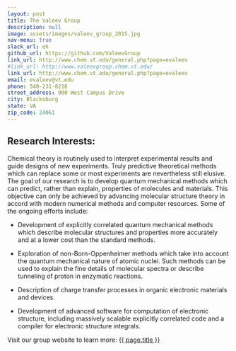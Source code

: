 ```yaml
---
layout: post
title: The Valeev Group  
description: null  
image: assets/images/valeev_group_2015.jpg
nav-menu: true
slack_url: eh
github_url: https://github.com/ValeevGroup
link_url: http://www.chem.vt.edu/general.php?page=evaleev 
#link_url: http://www.valeevgroup.chem.vt.edu/
link_url: http://www.chem.vt.edu/general.php?page=evaleev
email: evaleev@vt.edu
phone: 540-231-8218
street_address: 900 West Campus Drive
city: Blacksburg 
state: VA
zip_code: 24061
---
```


## Research Interests:
Chemical theory is routinely used to interpret experimental results and guide designs of new experiments. Truly predictive theoretical methods which can replace some or most experiments are nevertheless still elusive. The goal of our research is to develop quantum mechanical methods which can predict, rather than explain, properties of molecules and materials. This objective can only be achieved by advancing molecular structure theory in accord with modern numerical methods and computer resources. Some of the ongoing efforts include:

* Development of explicitly correlated quantum mechanical methods which describe molecular structures and properties more accurately and at a lower cost than the standard methods.

* Exploration of non-Born-Oppenheimer methods which take into account the quantum mechanical nature of atomic nuclei. Such methods can be used to explain the fine details of molecular spectra or describe tunneling of proton in enzymatic reactions.

* Description of charge transfer processes in organic electronic materials and devices.

* Development of advanced software for computation of electronic structure, including massively scalable explicitly correlated code and a compiler for electronic structure integrals.

<div>		
<p>Visit our group website to learn more:  <a href="{{ page.link_url }}"> {{ page.title }}</a></p>
</div>		
